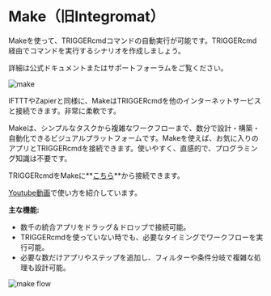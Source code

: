 # Make（旧Integromat）

Makeを使って、TRIGGERcmdコマンドの自動実行が可能です。TRIGGERcmd経由でコマンドを実行するシナリオを作成しましょう。

詳細は公式ドキュメントまたはサポートフォーラムをご覧ください。

![make](https://triggercmdagents.s3.amazonaws.com/Pics/Make-Formerly-Integromat-Primary-Version.jpg)

IFTTTやZapierと同様に、MakeはTRIGGERcmdを他のインターネットサービスと接続できます。非常に柔軟です。

Makeは、シンプルなタスクから複雑なワークフローまで、数分で設計・構築・自動化できるビジュアルプラットフォームです。Makeを使えば、お気に入りのアプリとTRIGGERcmdを接続できます。使いやすく、直感的で、プログラミング知識は不要です。

TRIGGERcmdをMakeに**[こちら](https://www.make.com/en/integrations/triggercmd?utm_source=triggercmd&utm_medium=partner&utm_campaign=triggercmd-partner-program)**から接続できます。

[Youtube動画](https://youtu.be/KLCFZpLEnwU)で使い方を紹介しています。

**主な機能:**

* 数千の統合アプリをドラッグ＆ドロップで接続可能。
* TRIGGERcmdを使っていない時でも、必要なタイミングでワークフローを実行可能。
* 必要な数だけアプリやステップを追加し、フィルターや条件分岐で複雑な処理も設計可能。

![make flow](https://triggercmdagents.s3.amazonaws.com/Pics/make_flow.png)
